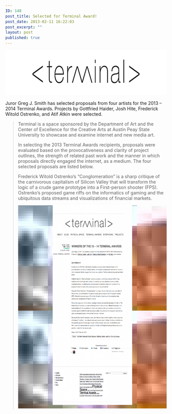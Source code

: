 ```yaml
---
ID: 148
post_title: Selected for Terminal Award!
post_date: 2013-02-11 16:22:03
post_excerpt: ""
layout: post
published: true
---
```

<a href="http://www.terminalapsu.org/"><img class="alignnone size-full wp-image-151" alt="terminal complete logotype" src="/uploads/2013/02/terminal-logotype.jpg" width="800" height="140" /></a>

Juror Greg J. Smith has selected proposals from four artists for the 2013 – 2014 Terminal Awards. Projects by Gottfried Haider, Josh Hite, Frederick Witold Ostrenko, and Atif Atkin were selected.
<blockquote>Terminal is a space sponsored by the Department of Art and the Center of Excellence for the Creative Arts at Austin Peay State University to showcase and examine internet and new media art.

In selecting the 2013 Terminal Awards recipients, proposals were evaluated based on the provocativeness and clarity of project outlines, the strength of related past work and the manner in which proposals directly engaged the internet, as a medium. The four selected proposals are listed below.

Frederick Witold Ostrenko’s “Conglomeration” is a sharp critique of the carnivorous capitalism of Silicon Valley that will transform the logic of a crude game prototype into a First-person shooter (FPS). Ostrenko’s proposed game riffs on the informatics of gaming and the ubiquitous data streams and visualizations of financial markets.

<a href="/uploads/2013/02/»-Winners-of-the-13-–-14-Terminal-Awards-Terminal.png"><img class="alignnone size-large wp-image-446" alt="» Winners of the 13 – 14 Terminal Awards Terminal" src="/uploads/2013/02/»-Winners-of-the-13-–-14-Terminal-Awards-Terminal-1007x1024.png" width="625" height="635" /></a></blockquote>